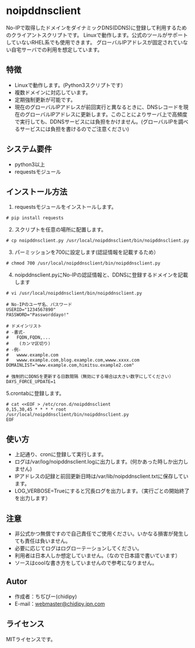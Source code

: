 # noipddnsclient
No-IPで取得したドメインをダイナミックDNS(DDNS)に登録して利用するためのクライアントスクリプトです。
Linuxで動作します。公式のツールがサポートしていないRHEL系でも使用できます。
グローバルIPアドレスが固定されていない自宅サーバでの利用を想定しています。

## 特徴
* Linuxで動作します。(Python3スクリプトです）
* 複数ドメインに対応しています。
* 定期強制更新が可能です。
* 現在のグローバルIPアドレスが前回実行と異なるときに、DNSレコードを現在のグローバルIPアドレスに更新します。このことによりサーバ上で高頻度で実行しても、DDNSサービスには負担をかけません。(グローバルIPを調べるサービスには負担を書けるのでご注意ください)

## システム要件
* python3以上
* requestsモジュール

## インストール方法
1. requestsモジュールをインストールします。
```
# pip install requests
```
2. スクリプトを任意の場所に配置します。
```
# cp noipddnsclient.py /usr/local/noipddnsclient/bin/noipddnsclient.py
```
3. パーミッションを700に設定します(認証情報を記載するため）
```
# chmod 700 /usr/local/noipddnsclient/bin/noipddnsclient.py
```
4. noipddnsclient.pyにNo-IPの認証情報と、DDNSに登録するドメインを記載します
```
# vi /usr/local/noipddnsclient/bin/noipddnsclient.py
```
```
# No-IPのユーザ名、パスワード
USERID="1234567890"
PASSWORD="Passworddayo!"

# ドメインリスト
# -書式-
#   FQDN,FQDN,...
#    (カンマ区切り)
# -例-
#   wwww.example.com
#   wwww.example.com,blog.example.com,wwww.xxxx.com
DOMAINLIST="www.example.com,himitsu.example2.com"

# 強制的にDDNSを更新する日数間隔（無効にする場合は大きい数字にしてください）
DAYS_FORCE_UPDATE=1

```
5.crontabに登録します。
```
# cat <<EOF > /etc/cron.d/noipddnsclient
0,15,30,45 * * * * root /usr/local/noipddnsclient/bin/noipddnsclient.py
EOF
```

## 使い方
* 上記通り、cronに登録して実行します。
* ログは/var/log/noipddnsclient.logに出力します。(何かあった時しか出力しません)
* IPアドレスの記録と前回更新日時は/var/lib/noipddnsclient.txtに保存しています。
* LOG_VERBOSE=Trueにすると冗長ログを出力します。（実行ごとの開始終了を出力します）

## 注意
* 非公式かつ無償ですので自己責任でご使用ください。いかなる損害が発生しても責任は負いません。
* 必要に応じてログはログローテーションしてください。
* 利用者は日本人しか想定していません。（なので日本語で書いています）
* ソースはcoolな書き方をしていませんので参考になりません。

## Autor
* 作成者：ちぢぴー(chidipy)
* E-mail：webmaster@chidipy.jpn.com

## ライセンス
MITライセンスです。

